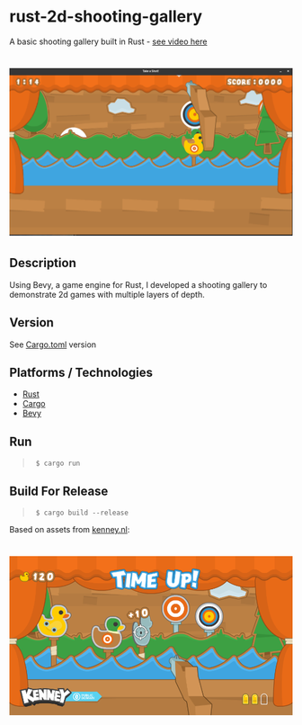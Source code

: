 # rust-2d-shooting-gallery
A basic shooting gallery built in Rust - [see video here](https://www.youtube.com/watch?v=T1ZT0EkzvgI)

# ![Game Demo](img/demo.gif)

## Description
Using Bevy, a game engine for Rust, I developed a shooting gallery to demonstrate 2d games with multiple layers of depth.

## Version
See [Cargo.toml](Cargo.toml) version

## Platforms / Technologies
* [Rust](https://www.rust-lang.org/en-US/)
* [Cargo](https://doc.rust-lang.org/cargo/)
* [Bevy](https://bevyengine.org/)

## Run
>      $ cargo run

## Build For Release
>      $ cargo build --release

Based on assets from [kenney.nl](https://kenney.nl/):
# ![Kenny NL Sample](img/kenney.nl-sample.png)
